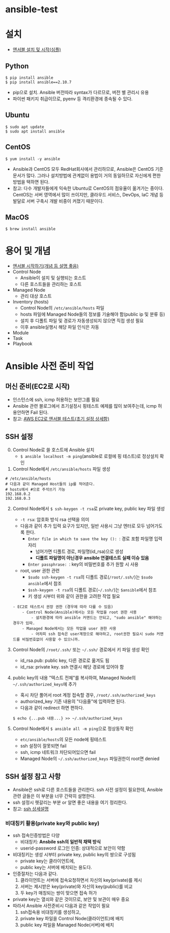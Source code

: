 # ansible-test

# 설치
- [앤서블 설치 및 시작(심플)](https://league-cat.tistory.com/376)

## Python
    $ pip install ansible
    $ pip install ansible==2.10.7
- pip으로 설치. Ansible 버전따라 syntax가 다르므로, 버전 별 관리시 유용
- 파이썬 패키지 취급이므로, pyenv 등 격리환경에 종속될 수 있다.

## Ubuntu
    $ sudo apt update
    $ sudo apt install ansible

## CentOS
    $ yum install -y ansible
- Ansible과 CentOS 모두 RedHat회사에서 관리하므로, Ansible은 CentOS 기준 문서가 많다. 그러나 설치방법에 관계없이 용법이 거의 동일하므로 자신에게 편한 방법을 택하면 된다.
- 참고: 다수 개발자들에게 익숙한 Ubuntu로 CentOS의 점유율이 옮겨가는 중이다. CentOS는 서버 영역에서 많이 쓰이지만, 클라우드 서비스, DevOps, IaC 개념 등 발달로 서버 구축시 개발 비중이 커졌기 때문이다.

## MacOS
    $ brew install ansible

# 용어 및 개념
- [앤서블 시작하기(개념 등 설명 좋음)](https://wikidocs.net/130113)
- Control Node
    - Ansible이 설치 및 실행되는 호스트
    - 다른 호스트들을 관리하는 호스트
- Managed Node
    - 관리 대상 호스트
- Inventory (hosts)
    - Control Node의 `/etc/ansible/hosts` 파일
    - hosts 파일에 Managed Node들의 정보를 기술해야 함(public ip 및 분류 등)
    - 설치 후 디폴트 파일 및 경로가 자동생성되지 않으면 직접 생성 필요
    - 이후 ansible실행시 해당 파일 인식은 자동
- Module
- Task
- Playbook

# Ansible 사전 준비 작업
## 머신 준비(EC2로 시작)
- 인스턴스에 ssh, icmp 허용하는 보안그룹 필요
- Ansible 관련 블로그에서 초기설정시 핑테스트 예제를 많이 보여주는데, icmp 허용안하면 Fail 된다.
- 참고: [AWS EC2로 앤서블 테스트(초기 설정 상세함)](https://jojoldu.tistory.com/432)

## SSH 설정
0. Control Node로 쓸 호스트에 Ansible 설치
    - `$ ansible localhost -m ping`(ansible로 로컬에 핑 테스트)로 정상설치 확인
1. Control Node에서 `/etc/ansible/hosts` 파일 생성
```
# /etc/ansible/hosts
# 다음과 같이 Managed Host들의 ip를 적어준다.
# hosts에서 #으로 주석쓰기 가능
192.168.0.2
192.168.0.3
```

2. Control Node에서 `$ ssh-keygen -t rsa`로 private key, public key 파일 생성
    - `-t rsa`: 암호화 방식 rsa 선택을 의미
    - 다음과 같이 추가 입력 요구가 있지만, 일반 사용시 그냥 엔터로 모두 넘어가도록 한다.
        - `Enter file in which to save the key (): `: 경로 포함 파일명 입력자리
            - 넘어가면 디폴트 경로, 파일명(id_rsa)으로 생성
            - **디폴트 파일명이 아닌경우 ansible 연결테스트 실패 이슈 있음**
        - `Enter passphrase: `: key의 비밀번호를 추가 원할 시 사용
    - root, user 권한 관련
        - `$sudo ssh-keygen -t rsa`의 디폴트 경로(`/root/.ssh/`)는 `$sudo ansible`에서 참조 
        - `$ssh-keygen -t rsa`의 디폴트 경로(`~/.ssh/`)는 `$ansible`에서 참조 
        - 키 생성 시부터 위와 같이  권한을 고려한 작업 필요

    ```
    - EC2로 테스트시 권장 권한 (경우에 따라 다를 수 있음)
        - Control Node(Ansible)에서는 모든 작업을 root 권한 사용
            - 설치환경에 따라 ansible 커맨드는 안되고, "sudo ansible" 해야하는 경우가 있따.
        - Managed Node에서는 모든 작업을 user 권한 사용
            - 어차피 ssh 접속은 user계정으로 해야하고, root권한 필요시 sudo 커맨드를 비밀번호없이 사용할 수 있으니까.
    ```
3. Control Node의 `/root/.ssh/` 또는 `~/.ssh/` 경로에서 키 파일 생성 확인
    - id_rsa.pub: public key, 다른 경로로 옮겨도 됨
    - id_rsa: private key. ssh 연결시 해당 경로에 있어야 함

4. public key의 내용 "텍스트 전체"를 복사하여, Managed Node의 `~/.ssh/authorized_keys`에 추가
    - 혹시 차단 풀어서 root 계정 접속할 경우, `/root/.ssh/authorized_keys`
    - authorized_key 기존 내용의 "다음줄"에 입력하면 된다.
    - 다음과 같이 redirect 하면 편하다.
    ```
    $ echo {...pub 내용...} >> ~/.ssh/authorized_keys
    ```
5. Control Node에서 `$ ansible all -m ping`으로 정상동작 확인
    - `etc/ansible/hosts`의 모든 node에 핑테스트
    - ssh 설정이 잘못되면 fail
    - ssh, icmp 네트워크 차단되어있으면 fail
    - Managed Node의 `~/.ssh/authorized_keys` 파일권한이 root면 denied

## SSH 설정 참고 사항
- Ansible은 ssh로 다른 호스트들을 관리한다. ssh 사전 설정이 필요한데, Ansible 관련 글들은 이 부분을 너무 간략히 설명한다.
- ssh 설정시 헷갈리는 부분 or 알면 좋은 내용을 여기 정리한다.
- 참고: [ssh 상세설명](https://danthetech.netlify.app/Backend/configure-ssh-key-based-authentication-on-a-linux-server)

### 비대칭키 활용(private key와 public key)
- ssh 접속인증방법은 다양
    - 비대칭키: **Ansbile ssh의 일반적 채택 방식**
    - userid-password 로그인 인증: 상대적으로 보안이 약함
- 비대칭키는 생성 시부터 private key, public key의 쌍으로 구성됨
    - private key는 클라이언트에,
    - public key는 서버에 배치되는 용도다.
- 인증절차는 다음과 같다.
    1. 클라이언트는 서버에 접속요청하면서 자신의 key(private)를 제시
    2. 서버는 제시받은 key(private)와 자신의 key(public)를 비교
    3. 두 key가 매칭되는 쌍이 맞으면 접속 허가
- private key는 열쇠와 같은 것이므로, 보안 및 보관이 매우 중요
- 따라서 Ansible 사전준비시 다음과 같은 작업이 필요
    1. ssh접속용 비대칭키를 생성하고,
    2. private key 파일을 Control Node(클라이언트)에 배치
    3. public key 파일을 Managed Node(서버)에 배치


